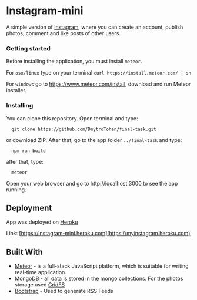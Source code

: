 # Instagram-mini

A simple version of [Instagram](https://www.instagram.com/), where you can create an account, publish photos, comment and like posts of other users.

### Getting started

Before installing the application, you must install `meteor`.

For `osx/linux` type on your terminal `curl https://install.meteor.com/ | sh`

For `windows` go to https://www.meteor.com/install, download and run Meteor installer.

### Installing

You can clone this repository. Open terminal and type: 

```
  git clone https://github.com/DmytroTohan/final-task.git 
```

or download ZIP. After that, go to the app folder `../final-task` and type:

```
  npm run build
```
after that, type:

```
  meteor
```

Open your web browser and go to http://localhost:3000 to see the app running.

## Deployment

App was deployed on [Heroku](http://www.heroku.com)

Link: [https://instagram-mini.heroku.com](https://myinstagram.heroku.com)

## Built With

* [Meteor](https://www.meteor.com/) - is a full-stack JavaScript platform, which is suitable for writing real-time application.
* [MongoDB](https://www.mongodb.com/) - all data is stored in the mongo collections. For the photos storage used [GridFS](https://docs.mongodb.com/manual/core/gridfs/)
* [Bootstrap](http://getbootstrap.com/getting-started/) - Used to generate RSS Feeds

